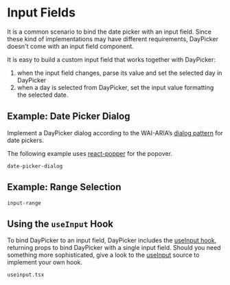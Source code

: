 # Input Fields

It is a common scenario to bind the date picker with an input field. Since these kind of implementations may have different requirements, DayPicker doesn't come with an input field component.

It is easy to build a custom input field that works together with DayPicker:

1. when the input field changes, parse its value and set the selected day in DayPicker
2. when a day is selected from DayPicker, set the input value formatting the selected date.

## Example: Date Picker Dialog

Implement a DayPicker dialog according to the WAI-ARIA’s [dialog pattern](https://www.w3.org/TR/wai-aria-practices/examples/dialog-modal/datepicker-dialog.html) for date pickers.

The following example uses [react-popper](https://popper.js.org/react-popper/) for the popover.

```include-example dependencies=popper,react-popper,@popperjs/core,focus-trap-react,prop-types
date-picker-dialog
```

## Example: Range Selection

```include-example
input-range
```

## Using the `useInput` Hook

To bind DayPicker to an input field, DayPicker includes the [useInput hook](/api/functions/useInput), returning props to bind DayPicker with a single input field. Should you need something more sophisticated, give a look to the [useInput](/api/functions/useInput) source to implement your own hook.

```include-example
useinput.tsx
```
